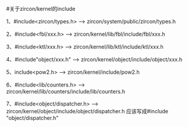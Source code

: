 #关于zircon/kernel的include

1、#include<zircon/types.h> --> zircon/system/public/zircon/types.h

2、#include<fbl/xxx.h> --> zircon/kernel/lib/fbl/include/fbl/xxx.h

3、#include<ktl/xxx.h> --> zircon/kernel/lib/ktl/include/ktl/xxx.h

4、#include"object/xxx.h" --> zircon/kernel/object/include/object/xxx.h

5、include<pow2.h> --> zircon/kernel/include/pow2.h

6、#include<lib/counters.h> --> zircon/kernel/lib/counters/include/lib/counters.h

7、#include<object/dispatcher.h> --> zircon/kernel/object/include/object/dispatcher.h 应该写成#include "object/dispatcher.h"
